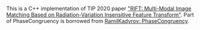 This is a C++ implementation of TIP 2020 paper ["RIFT: Multi-Modal Image Matching Based on Radiation-Variation Insensitive Feature Transform"](https://ieeexplore.ieee.org/document/8935498/). 
Part of PhaseCongruency is borrowed from [RamilKadyrov: PhaseCongruency](https://github.com/RamilKadyrov/PhaseCongruency).
